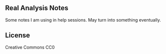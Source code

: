 ## Real Analysis Notes

Some notes I am using in help sessions. May turn into something eventually.

## License

Creative Commons CC0
